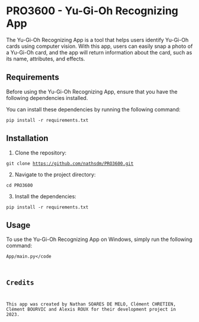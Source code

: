 # PRO3600 - Yu-Gi-Oh Recognizing App

The Yu-Gi-Oh Recognizing App is a tool that helps users identify Yu-Gi-Oh cards using computer vision. With this app, users can easily snap a photo of a Yu-Gi-Oh card, and the app will return information about the card, such as its name, attributes, and effects.

## Requirements

Before using the Yu-Gi-Oh Recognizing App, ensure that you have the following dependencies installed.

You can install these dependencies by running the following command:

<code>pip install -r requirements.txt</code>

## Installation

1. Clone the repository:

<code>git clone https://github.com/nathsdm/PRO3600.git</code>


2. Navigate to the project directory:

<code>cd PRO3600</code>

3. Install the dependencies:

<code>pip install -r requirements.txt</code>

## Usage

To use the Yu-Gi-Oh Recognizing App on Windows, simply run the following command:

<code>App/main.py</code

## Credits

This app was created by Nathan SOARES DE MELO, Clément CHRETIEN, Clément BOURVIC and Alexis ROUX for their development project in 2023.